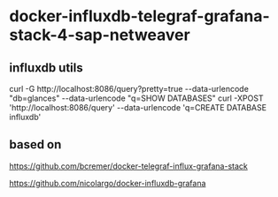 # docker-influxdb-telegraf-grafana-stack-4-sap-netweaver

## influxdb utils

curl -G http://localhost:8086/query?pretty=true --data-urlencode "db=glances" --data-urlencode "q=SHOW DATABASES"
curl -XPOST 'http://localhost:8086/query' --data-urlencode 'q=CREATE DATABASE influxdb'

## based on 
https://github.com/bcremer/docker-telegraf-influx-grafana-stack

https://github.com/nicolargo/docker-influxdb-grafana
